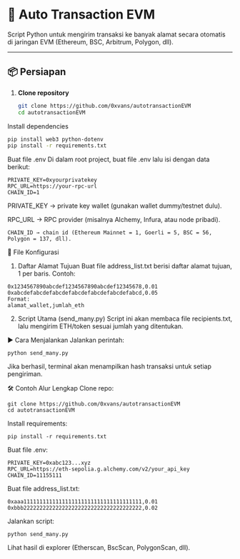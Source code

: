 

# 🚀 Auto Transaction EVM

Script Python untuk mengirim transaksi ke banyak alamat secara otomatis di jaringan EVM (Ethereum, BSC, Arbitrum, Polygon, dll).

---

## 📦 Persiapan

1. **Clone repository**
   ```bash
   git clone https://github.com/0xvans/autotransactionEVM
   cd autotransactionEVM
Install dependencies
   ```bash
 pip install web3 python-dotenv
 pip install -r requirements.txt

```
Buat file .env
Di dalam root project, buat file .env lalu isi dengan data berikut:

```
PRIVATE_KEY=0xyourprivatekey
RPC_URL=https://your-rpc-url
CHAIN_ID=1

```
PRIVATE_KEY → private key wallet (gunakan wallet dummy/testnet dulu).

RPC_URL → RPC provider (misalnya Alchemy, Infura, atau node pribadi).

```
CHAIN_ID → chain id (Ethereum Mainnet = 1, Goerli = 5, BSC = 56, Polygon = 137, dll).

```
📂 File Konfigurasi
1. Daftar Alamat Tujuan
Buat file address_list.txt berisi daftar alamat tujuan, 1 per baris.
Contoh:
```
0x1234567890abcdef1234567890abcdef12345678,0.01
0xabcdefabcdefabcdefabcdefabcdefabcdefabcd,0.05
Format:
alamat_wallet,jumlah_eth
```
2. Script Utama (send_many.py)
Script ini akan membaca file recipients.txt, lalu mengirim ETH/token sesuai jumlah yang ditentukan.

▶️ Cara Menjalankan
Jalankan perintah:
```
python send_many.py
```
Jika berhasil, terminal akan menampilkan hash transaksi untuk setiap pengiriman.

🛠️ Contoh Alur Lengkap
Clone repo:
```
git clone https://github.com/0xvans/autotransactionEVM
cd autotransactionEVM
```
Install requirements:
```
pip install -r requirements.txt
```
Buat file .env:
```
PRIVATE_KEY=0xabc123...xyz
RPC_URL=https://eth-sepolia.g.alchemy.com/v2/your_api_key
CHAIN_ID=11155111
```
Buat file address_list.txt:
```
0xaaa1111111111111111111111111111111111111,0.01
0xbbb2222222222222222222222222222222222222,0.02
```
Jalankan script:
```
python send_many.py
```
Lihat hasil di explorer (Etherscan, BscScan, PolygonScan, dll).
